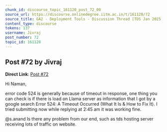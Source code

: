 ```yaml
---
chunk_id: discourse_topic_161120_post_72_00
source_url: https://discourse.onlinedegree.iitm.ac.in/t/161120/72
source_title: GA2 - Deployment Tools - Discussion Thread [TDS Jan 2025]
content_type: discourse
tokens: 137
username: Jivraj
post_number: 72
topic_id: 161120
---
```


## Post #72 by Jivraj

**Direct Link**: [Post #72](https://discourse.onlinedegree.iitm.ac.in/t/161120/72)

Hi Naman,

error code 524 is generally because of timeout in response, one thing you can check is if there is load on Llama server as information that I got by a google search Error 524: A Timeout Occurred (What It Is &amp; How to Fix It). I tried submitting now while replying at 2:45 am it was working fine.

@s.anand Is there any problem from our end, such as tds hosting server receiving lots of traffic on website.
